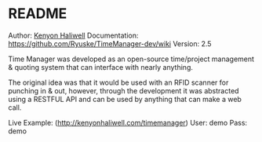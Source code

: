 # README #
Author: [Kenyon Haliwell](https://google.com/+KenyonHaliwell)
Documentation: https://github.com/Ryuske/TimeManager-dev/wiki
Version: 2.5


Time Manager was developed as an open-source time/project management & quoting system that can interface with nearly anything.

The original idea was that it would be used with an RFID scanner for punching in & out, however, through
the development it was abstracted using a RESTFUL API and can be used by anything that can make a web
call.

Live Example: (http://kenyonhaliwell.com/timemanager)
User: demo
Pass: demo
